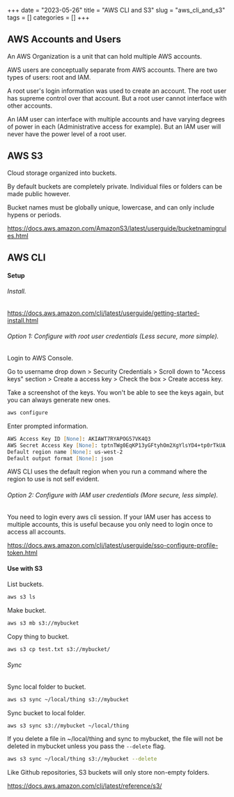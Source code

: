 +++ 
date = "2023-05-26"
title = "AWS CLI and S3"
slug = "aws_cli_and_s3"
tags = []
categories = []
+++

## AWS Accounts and Users

An AWS Organization is a unit that can hold multiple AWS accounts.

AWS users are conceptually separate from AWS accounts. There are two types of users: root and IAM. 

A root user's login information was used to create an account. The root user has supreme control over that account. But a root user cannot interface with other accounts. 

An IAM user can interface with multiple accounts and have varying degrees of power in each (Administrative access for example). But an IAM user will never have the power level of a root user.

## AWS S3

Cloud storage organized into buckets.

By default buckets are completely private. Individual files or folders can be made public however.

Bucket names must be globally unique, lowercase, and can only include hypens or periods.

https://docs.aws.amazon.com/AmazonS3/latest/userguide/bucketnamingrules.html

## AWS CLI

#### Setup 

###### Install.

https://docs.aws.amazon.com/cli/latest/userguide/getting-started-install.html

###### Option 1: Configure with root user credentials (Less secure, more simple).

Login to AWS Console.

Go to username drop down > Security Credentials > Scroll down to "Access keys" section > Create a access key > Check the box > Create access key.

Take a screenshot of the keys. You won't be able to see the keys again, but you can always generate new ones.

```zsh
aws configure
```
Enter prompted information.

```zsh
AWS Access Key ID [None]: AKIAWT7RYAPOG57VK4Q3
AWS Secret Access Key [None]: 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
Default region name [None]: us-west-2
Default output format [None]: json
```

AWS CLI uses the default region when you run a command where the region to use is not self evident.

###### Option 2: Configure with IAM user credentials (More secure, less simple).

You need to login every aws cli session. If your IAM user has access to multiple accounts, this is useful because you only need to login once to access all accounts. 

https://docs.aws.amazon.com/cli/latest/userguide/sso-configure-profile-token.html

#### Use with S3

List buckets.
```zsh
aws s3 ls
```

Make bucket.
```zsh
aws s3 mb s3://mybucket
```

Copy thing to bucket.
```zsh
aws s3 cp test.txt s3://mybucket/
```

###### Sync

Sync local folder to bucket. 
```zsh
aws s3 sync ~/local/thing s3://mybucket
```

Sync bucket to local folder.
```zsh
aws s3 sync s3://mybucket ~/local/thing
```

If you delete a file in ~/local/thing and sync to mybucket, the file will not be deleted in mybucket unless you pass the  `--delete` flag.

```zsh
aws s3 sync ~/local/thing s3://mybucket --delete
```

Like Github repositories, S3 buckets will only store non-empty folders.

https://docs.aws.amazon.com/cli/latest/reference/s3/



